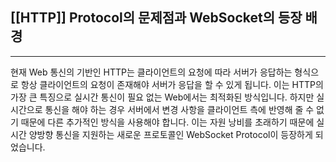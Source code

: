 ## [[HTTP]] Protocol의 문제점과 WebSocket의 등장 배경
---
현재 Web 통신의 기반인 HTTP는 클라이언트의 요청에 따라 서버가 응답하는 형식으로 항상 클라이언트의 요청이 존재해야 서버가 응답을 할 수 있게 됩니다. 이는 HTTP의 가장 큰 특징으로 실시간 통신이 필요 없는 Web에서는 최적화된 방식입니다. 하지만 실시간으로 통신을 해야 하는 경우 서버에서 변경 사항을 클라이언트 측에 반영해 줄 수 없기 때문에 다른 추가적인 방식을 사용해야 합니다. 이는 자원 낭비를 초래하기 때문에 실시간 양방향 통신을 지원하는 새로운 프로토콜인 WebSocket Protocol이 등장하게 되었습니다.

